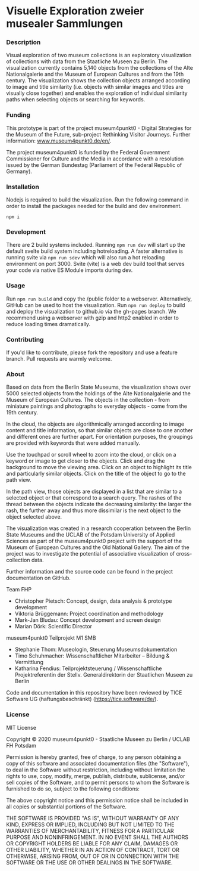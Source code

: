 ﻿# Visuelle Exploration zweier musealer Sammlungen

### Description
Visual exploration of two museum collections is an exploratory visualization of collections with data from the Staatliche Museen zu Berlin. The visualization currently contains 5,140 objects from the collections of the Alte Nationalgalerie and the Museum of European Cultures and from the 19th century. The visualization shows the collection objects arranged according to image and title similarity (i.e. objects with similar images and titles are visually close together) and enables the exploration of individual similarity paths when selecting objects or searching for keywords.

### Funding
This prototype is part of the project museum4punkt0 - Digital Strategies for the Museum of the Future, sub-project Rethinking Visitor Journeys. Further information: www.museum4punkt0.de/en/.

The project museum4punkt0 is funded by the Federal Government Commissioner for Culture and the Media in accordance with a resolution issued by the German Bundestag (Parliament of the Federal Republic of Germany).

### Installation
Nodejs is required to build the visualization. Run the following command in order to install the packages needed for the build and dev environment.
```
npm i
```

### Development
There are 2 build systems included. Running `npm run dev` will start up the default svelte build system including hotreloading. A faster alternative is running svite via `npm run sdev` which will also run a hot reloading environment on port 3000. Svite (vite) is a web dev build tool that serves your code via native ES Module imports during dev.

### Usage
Run `npm run build` and copy the /public folder to a webserver. Alternatively, GitHub can be used to host the visualization. Run `npm run deploy` to build and deploy the visualization to github.io via the gh-pages branch.
We recommend using a webserver with gzip and http2 enabled in order to reduce loading times dramatically.

### Contributing
If you'd like to contribute, please fork the repository and use a feature branch. Pull requests are warmly welcome.

### About
Based on data from the Berlin State Museums, the visualization shows over 5000 selected objects from the holdings of the Alte Nationalgalerie and the Museum of European Cultures. The objects in the collection - from miniature paintings and photographs to everyday objects - come from the 19th century.

In the cloud, the objects are algorithmically arranged according to image content and title information, so that similar objects are close to one another and different ones are further apart. For orientation purposes, the groupings are provided with keywords that were added manually.

Use the touchpad or scroll wheel to zoom into the cloud, or click on a keyword or image to get closer to the objects. Click and drag the background to move the viewing area. Click on an object to highlight its title and particularly similar objects. Click on the title of the object to go to the path view.

In the path view, those objects are displayed in a list that are similar to a selected object or that correspond to a search query. The rashes of the thread between the objects indicate the decreasing similarity: the larger the rash, the further away and thus more dissimilar is the next object to the object selected above.

The visualization was created in a research cooperation between the Berlin State Museums and the UCLAB of the Potsdam University of Applied Sciences as part of the museum4punkt0 project with the support of the Museum of European Cultures and the Old National Gallery. The aim of the project was to investigate the potential of associative visualization of cross-collection data.

Further information and the source code can be found in the project documentation on GitHub.

Team FHP
- Christopher Pietsch: Concept, design, data analysis & prototype development
- Viktoria Brüggemann: Project coordination and methodology
- Mark-Jan Bludau: Concept development and screen design
- Marian Dörk: Scientific Director

museum4punkt0 Teilprojekt M1 SMB
- Stephanie Thom: Museologin, Steuerung Museumsdokumentation
- Timo Schuhmacher: Wissenschaftlicher Mitarbeiter – Bildung & Vermittlung
- Katharina Fendius: Teilprojektsteuerung / Wissenschaftliche Projektreferentin der Stellv. Generaldirektorin der Staatlichen Museen zu Berlin

Code and documentation in this repository have been reviewed by TICE Software UG (haftungsbeschränkt) (https://tice.software/de/).

### License
MIT License

Copyright © 2020 museum4punkt0 - Staatliche Museen zu Berlin / UCLAB FH Potsdam

Permission is hereby granted, free of charge, to any person obtaining a copy
of this software and associated documentation files (the "Software"), to deal
in the Software without restriction, including without limitation the rights
to use, copy, modify, merge, publish, distribute, sublicense, and/or sell
copies of the Software, and to permit persons to whom the Software is
furnished to do so, subject to the following conditions:

The above copyright notice and this permission notice shall be included in all
copies or substantial portions of the Software.

THE SOFTWARE IS PROVIDED "AS IS", WITHOUT WARRANTY OF ANY KIND, EXPRESS OR
IMPLIED, INCLUDING BUT NOT LIMITED TO THE WARRANTIES OF MERCHANTABILITY,
FITNESS FOR A PARTICULAR PURPOSE AND NONINFRINGEMENT. IN NO EVENT SHALL THE
AUTHORS OR COPYRIGHT HOLDERS BE LIABLE FOR ANY CLAIM, DAMAGES OR OTHER
LIABILITY, WHETHER IN AN ACTION OF CONTRACT, TORT OR OTHERWISE, ARISING FROM,
OUT OF OR IN CONNECTION WITH THE SOFTWARE OR THE USE OR OTHER DEALINGS IN THE
SOFTWARE.

